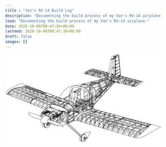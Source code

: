 ```yaml
---
title : "Jen's RV-14 Build Log"
description: "Documenting the build process of my Van's RV-14 airplane."
lead: "Documenting the build process of my Van's RV-14 airplane."
date: 2020-10-06T08:47:36+00:00
lastmod: 2020-10-06T08:47:36+00:00
draft: false
images: []
---
```

![Van's RV-14](rv-14-skeleton.png "Van's RV-14 skeleton view 3/4")
